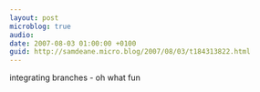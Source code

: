 ```yaml
---
layout: post
microblog: true
audio: 
date: 2007-08-03 01:00:00 +0100
guid: http://samdeane.micro.blog/2007/08/03/t184313822.html
---
```

integrating branches - oh what fun
